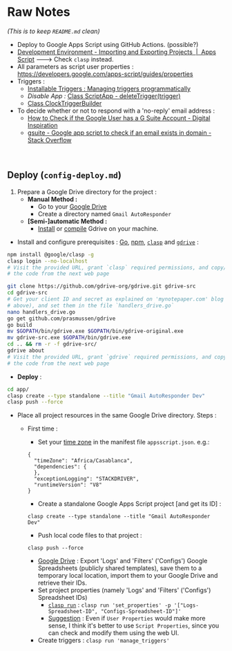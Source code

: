 # Raw Notes

*(This is to keep `README.md` clean)*

- Deploy to Google Apps Script using GitHub Actions. (possible?)
- [Development Environment - Importing and Exporting Projects  |  Apps Script](https://developers.google.com/apps-script/guides/import-export) ---> Check `clasp` instead.
- All parameters as script user properties : https://developers.google.com/apps-script/guides/properties
- Triggers :
    - [Installable Triggers : Managing triggers programmatically](https://developers.google.com/apps-script/guides/triggers/installable#managing_triggers_programmatically)
    - _Disable App :_ [Class ScriptApp - deleteTrigger(trigger)](https://developers.google.com/apps-script/reference/script/script-app#deleteTrigger(Trigger))
    - [Class ClockTriggerBuilder](https://developers.google.com/apps-script/reference/script/clock-trigger-builder)
- To decide whether or not to respond with a 'no-reply' email address :
    - [How to Check if the Google User has a G Suite Account - Digital Inspiration](https://www.labnol.org/code/20592-gsuite-account-check)
    - [gsuite - Google app script to check if an email exists in domain - Stack Overflow](https://stackoverflow.com/questions/57902993/google-app-script-to-check-if-an-email-exists-in-domain)

<br/>


## Deploy (`config-deploy.md`)

1. Prepare a Google Drive directory for the project :
    - **Manual Method :**
        - Go to your [Google Drive](https://drive.google.com/)
        - Create a directory named `Gmail AutoResponder`
    - **[Semi-]automatic Method :**
        - [Install](https://github.com/gdrive-org/gdrive) or [compile](https://www.mynotepaper.com/mount-google-drive-using-gdrive-on-linux-server-with-own-oauth-credentials) Gdrive on your machine.

- Install and configure prerequisites : [Go](https://golang.org/dl/), [npm](https://nodejs.org/en/), [`clasp`](https://github.com/google/clasp) and [`gdrive`](https://www.mynotepaper.com/mount-google-drive-using-gdrive-on-linux-server-with-own-oauth-credentials) :

```bash
npm install @google/clasp -g
clasp login --no-localhost
# Visit the provided URL, grant `clasp` required permissions, and copy/paste
# the code from the next web page
```
```bash
git clone https://github.com/gdrive-org/gdrive.git gdrive-src
cd gdrive-src
# Get your client ID and secret as explained on 'mynotepaper.com' blog (link
# above), and set them in the file `handlers_drive.go`
nano handlers_drive.go
go get github.com/prasmussen/gdrive
go build
mv $GOPATH/bin/gdrive.exe $GOPATH/bin/gdrive-original.exe
mv gdrive-src.exe $GOPATH/bin/gdrive.exe
cd .. && rm -r -f gdrive-src/
gdrive about
# Visit the provided URL, grant `gdrive` required permissions, and copy/paste
# the code from the next web page
```

- **Deploy** :

```bash
cd app/
clasp create --type standalone --title "Gmail AutoResponder Dev"
clasp push --force
```

- Place all project resources in the same Google Drive directory. Steps :
    - First time :
        - Set your [time zone](https://mkyong.com/java8/java-display-all-zoneid-and-its-utc-offset/) in the manifest file `appsscript.json`. e.g.:

        ```
        {
          "timeZone": "Africa/Casablanca",
          "dependencies": {
          },
          "exceptionLogging": "STACKDRIVER",
          "runtimeVersion": "V8"
        }
        ```

        - Create a standalone Google Apps Script project [and get its ID] :

        ```
        clasp create --type standalone --title "Gmail AutoResponder Dev"
        ```

        - Push local code files to that project :

        ```
        clasp push --force
        ```

        - <u>Google Drive</u> : Export 'Logs' and 'Filters' ('Configs') Google Spreadsheets (publicly shared templates), save them to a temporary local location, import them to your Google Drive and retrieve their IDs.
        - Set project properties (namely 'Logs' and 'Filters' ('Configs') Spreadsheet IDs)
            - [`clasp run`](https://github.com/google/clasp/blob/master/docs/run.md) : `clasp run 'set_properties' -p '["Logs-Spreadsheet-ID", "Configs-Spreadsheet-ID"]'`
            - <u>Suggestion</u> : Even if `User Properties` would make more sense, I think it's better to use `Script Properties`, since you can check and modify them using the web UI.
        - Create triggers : `clasp run 'manage_triggers'`
